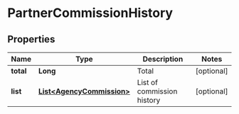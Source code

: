 
# PartnerCommissionHistory

## Properties

Name | Type | Description | Notes
------------ | ------------- | ------------- | -------------
**total** | **Long** | Total |  [optional]
**list** | [**List&lt;AgencyCommission&gt;**](AgencyCommission.md) | List of commission history |  [optional]

